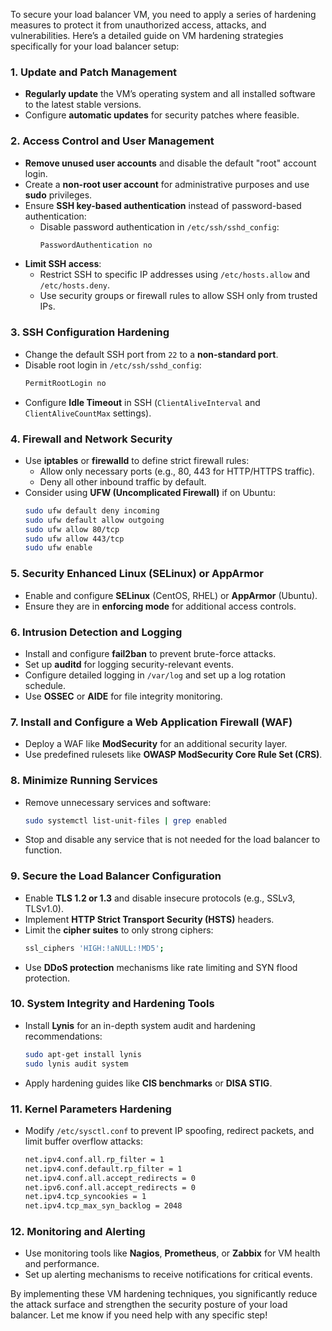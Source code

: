 To secure your load balancer VM, you need to apply a series of hardening measures to protect it from unauthorized access, attacks, and vulnerabilities. Here’s a detailed guide on VM hardening strategies specifically for your load balancer setup:

### 1. **Update and Patch Management**
   - **Regularly update** the VM’s operating system and all installed software to the latest stable versions.
   - Configure **automatic updates** for security patches where feasible.

### 2. **Access Control and User Management**
   - **Remove unused user accounts** and disable the default "root" account login.
   - Create a **non-root user account** for administrative purposes and use **sudo** privileges.
   - Ensure **SSH key-based authentication** instead of password-based authentication:
     - Disable password authentication in `/etc/ssh/sshd_config`:  
       ```bash
       PasswordAuthentication no
       ```
   - **Limit SSH access**:
     - Restrict SSH to specific IP addresses using `/etc/hosts.allow` and `/etc/hosts.deny`.
     - Use security groups or firewall rules to allow SSH only from trusted IPs.

### 3. **SSH Configuration Hardening**
   - Change the default SSH port from `22` to a **non-standard port**.
   - Disable root login in `/etc/ssh/sshd_config`:  
     ```bash
     PermitRootLogin no
     ```
   - Configure **Idle Timeout** in SSH (`ClientAliveInterval` and `ClientAliveCountMax` settings).

### 4. **Firewall and Network Security**
   - Use **iptables** or **firewalld** to define strict firewall rules:
     - Allow only necessary ports (e.g., 80, 443 for HTTP/HTTPS traffic).
     - Deny all other inbound traffic by default.
   - Consider using **UFW (Uncomplicated Firewall)** if on Ubuntu:
     ```bash
     sudo ufw default deny incoming
     sudo ufw default allow outgoing
     sudo ufw allow 80/tcp
     sudo ufw allow 443/tcp
     sudo ufw enable
     ```

### 5. **Security Enhanced Linux (SELinux) or AppArmor**
   - Enable and configure **SELinux** (CentOS, RHEL) or **AppArmor** (Ubuntu).
   - Ensure they are in **enforcing mode** for additional access controls.

### 6. **Intrusion Detection and Logging**
   - Install and configure **fail2ban** to prevent brute-force attacks.
   - Set up **auditd** for logging security-relevant events.
   - Configure detailed logging in `/var/log` and set up a log rotation schedule.
   - Use **OSSEC** or **AIDE** for file integrity monitoring.

### 7. **Install and Configure a Web Application Firewall (WAF)**
   - Deploy a WAF like **ModSecurity** for an additional security layer.
   - Use predefined rulesets like **OWASP ModSecurity Core Rule Set (CRS)**.

### 8. **Minimize Running Services**
   - Remove unnecessary services and software:
     ```bash
     sudo systemctl list-unit-files | grep enabled
     ```
   - Stop and disable any service that is not needed for the load balancer to function.

### 9. **Secure the Load Balancer Configuration**
   - Enable **TLS 1.2 or 1.3** and disable insecure protocols (e.g., SSLv3, TLSv1.0).
   - Implement **HTTP Strict Transport Security (HSTS)** headers.
   - Limit the **cipher suites** to only strong ciphers:
     ```bash
     ssl_ciphers 'HIGH:!aNULL:!MD5';
     ```
   - Use **DDoS protection** mechanisms like rate limiting and SYN flood protection.

### 10. **System Integrity and Hardening Tools**
   - Install **Lynis** for an in-depth system audit and hardening recommendations:
     ```bash
     sudo apt-get install lynis
     sudo lynis audit system
     ```
   - Apply hardening guides like **CIS benchmarks** or **DISA STIG**.

### 11. **Kernel Parameters Hardening**
   - Modify `/etc/sysctl.conf` to prevent IP spoofing, redirect packets, and limit buffer overflow attacks:
     ```bash
     net.ipv4.conf.all.rp_filter = 1
     net.ipv4.conf.default.rp_filter = 1
     net.ipv4.conf.all.accept_redirects = 0
     net.ipv6.conf.all.accept_redirects = 0
     net.ipv4.tcp_syncookies = 1
     net.ipv4.tcp_max_syn_backlog = 2048
     ```

### 12. **Monitoring and Alerting**
   - Use monitoring tools like **Nagios**, **Prometheus**, or **Zabbix** for VM health and performance.
   - Set up alerting mechanisms to receive notifications for critical events.

By implementing these VM hardening techniques, you significantly reduce the attack surface and strengthen the security posture of your load balancer. Let me know if you need help with any specific step!
